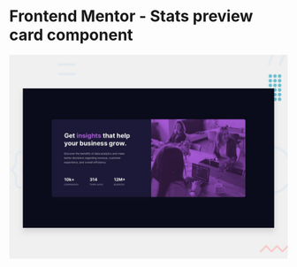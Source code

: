 # Frontend Mentor - Stats preview card component

![Design preview for the Stats preview card component coding challenge](.//Project%20Requirements//design/desktop-preview.jpg)

